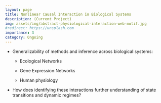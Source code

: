 ```yaml
---
layout: page
title: Nonlinear Causal Interaction in Biological Systems
description: (Current Project)
img: assets/img/abstract-physiological-interaction-web-motif.jpg
#redirect: https://unsplash.com
importance: 3
category: Ongoing
---
```


- Generalizability of methods and inference across biological systems:
    * Ecological Networks

    * Gene Expression Networks

    * Human physiology

- How does identifying these interactions further understanding of state transitions and dynamic regimes?

